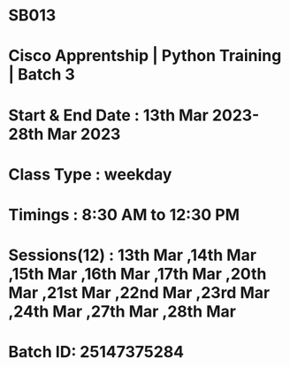 # SB013
# Cisco Apprentship | Python Training | Batch 3
# Start & End Date : 13th Mar 2023-28th Mar 2023
# Class Type : weekday
# Timings : 8:30 AM to 12:30 PM
# Sessions(12) : 13th Mar ,14th Mar ,15th Mar ,16th Mar ,17th Mar ,20th Mar ,21st Mar ,22nd Mar ,23rd Mar ,24th Mar ,27th Mar ,28th Mar
# Batch ID: 25147375284
